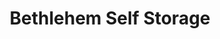 ---
title: "Bethlehem Self Storage"
url: /bethlehem/bethlehem-self-storage/
shop: storage rental
---
